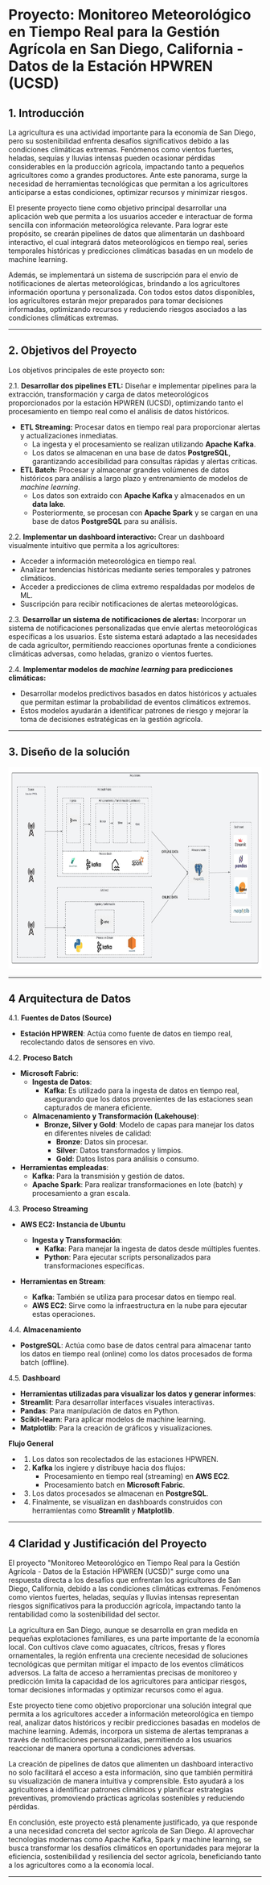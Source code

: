# Proyecto: Monitoreo Meteorológico en Tiempo Real para la Gestión Agrícola en San Diego, California - Datos de la Estación HPWREN (UCSD)
## 1. Introducción
La agricultura es una actividad importante para la economía de San Diego,  pero su sostenibilidad enfrenta desafíos significativos debido a las condiciones climáticas extremas. Fenómenos como vientos fuertes, heladas, sequías y lluvias intensas pueden ocasionar pérdidas considerables en la producción agrícola, impactando tanto a pequeños agricultores como a grandes productores. Ante este panorama, surge la necesidad de herramientas tecnológicas que permitan a los agricultores anticiparse a estas condiciones, optimizar recursos y minimizar riesgos.

El presente proyecto tiene como objetivo principal desarrollar una aplicación web que permita a los usuarios acceder e interactuar de forma sencilla con información meteorológica relevante. Para lograr este propósito, se crearán pipelines de datos que alimentarán un dashboard interactivo, el cual integrará datos meteorológicos en tiempo real, series temporales históricas y predicciones climáticas basadas en un modelo de machine learning.

Además, se implementará un sistema de suscripción para el envío de notificaciones de alertas meteorológicas, brindando a los agricultores información oportuna y personalizada. Con todos estos datos disponibles, los agricultores estarán mejor preparados para tomar decisiones informadas, optimizando recursos y reduciendo riesgos asociados a las condiciones climáticas extremas.

---
## 2. Objetivos del Proyecto

Los objetivos principales de este proyecto son:

2.1. **Desarrollar dos pipelines ETL:** Diseñar e implementar pipelines para la extracción, transformación y carga de datos meteorológicos proporcionados por la estación HPWREN (UCSD), optimizando tanto el procesamiento en tiempo real como el análisis de datos históricos.  
   - **ETL Streaming:** Procesar datos en tiempo real para proporcionar alertas y actualizaciones inmediatas.  
     - La ingesta y el procesamiento se realizan utilizando **Apache Kafka**.  
     - Los datos se almacenan en una base de datos **PostgreSQL**, garantizando accesibilidad para consultas rápidas y alertas críticas.  
   - **ETL Batch:** Procesar y almacenar grandes volúmenes de datos históricos para análisis a largo plazo y entrenamiento de modelos de *machine learning*.  
     - Los datos son extraido con **Apache Kafka** y almacenados en un **data lake**.  
     - Posteriormente, se procesan con **Apache Spark** y se cargan en una base de datos **PostgreSQL** para su análisis.  

2.2. **Implementar un dashboard interactivo:** Crear un dashboard visualmente intuitivo que permita a los agricultores:  
   - Acceder a información meteorológica en tiempo real.  
   - Analizar tendencias históricas mediante series temporales y patrones climáticos.  
   - Acceder a predicciones de clima extremo respaldadas por modelos de ML.
   - Suscripción para recibir notificaciones de alertas meteorológicas. 

2.3. **Desarrollar un sistema de notificaciones de alertas:** Incorporar un sistema de notificaciones personalizadas que envíe alertas meteorológicas específicas a los usuarios. Este sistema estará adaptado a las necesidades de cada agricultor, permitiendo reacciones oportunas frente a condiciones climáticas adversas, como heladas, granizo o vientos fuertes.  

2.4. **Implementar modelos de *machine learning* para predicciones climáticas:**  
   - Desarrollar modelos predictivos basados en datos históricos y actuales que permitan estimar la probabilidad de eventos climáticos extremos.  
   - Estos modelos ayudarán a identificar patrones de riesgo y mejorar la toma de decisiones estratégicas en la gestión agrícola.
---
## 3. Diseño de la solución
<img src="imagen/arquitectura.jpeg" alt="Diagrama de arquitectura" width="1000" height="400">

---
## 4 Arquitectura de Datos

4.1. **Fuentes de Datos (Source)**
- **Estación HPWREN**: Actúa como fuente de datos en tiempo real, recolectando datos de sensores en vivo.
  
4.2. **Proceso Batch**
- **Microsoft Fabric**:
   - **Ingesta de Datos**:
       - **Kafka**: Es utilizado para la ingesta de datos en tiempo real, asegurando que los datos provenientes de las estaciones sean capturados de manera eficiente.
   - **Almacenamiento y Transformación (Lakehouse)**:
     - **Bronze, Silver y Gold**: Modelo de capas para manejar los datos en diferentes niveles de calidad:
        - **Bronze**: Datos sin procesar.
        - **Silver**: Datos transformados y limpios.
        - **Gold**: Datos listos para análisis o consumo.
 - **Herramientas empleadas**:
   - **Kafka**: Para la transmisión y gestión de datos.
   - **Apache Spark**: Para realizar transformaciones en lote (batch) y procesamiento a gran escala.
     
4.3. **Proceso Streaming**
- **AWS EC2: Instancia de Ubuntu**
  - **Ingesta y Transformación**:
      - **Kafka**: Para manejar la ingesta de datos desde múltiples fuentes.
      - **Python**: Para ejecutar scripts personalizados para transformaciones específicas.

 - **Herramientas en Stream**:
   - **Kafka**: También se utiliza para procesar datos en tiempo real.
   - **AWS EC2**: Sirve como la infraestructura en la nube para ejecutar estas operaciones.

4.4. **Almacenamiento**
- **PostgreSQL**: Actúa como base de datos central para almacenar tanto los datos en tiempo real (online) como los datos procesados de forma batch (offline).

4.5. **Dashboard**
- **Herramientas utilizadas para visualizar los datos y generar informes**:
- **Streamlit**: Para desarrollar interfaces visuales interactivas.
- **Pandas**: Para manipulación de datos en Python.
- **Scikit-learn**: Para aplicar modelos de machine learning.
- **Matplotlib**: Para la creación de gráficos y visualizaciones.

**Flujo General**
-  1. Los datos son recolectados de las estaciones HPWREN.
-  2. **Kafka** los ingiere y distribuye hacia dos flujos:
      - Procesamiento en tiempo real (streaming) en **AWS EC2**.
      - Procesamiento batch en **Microsoft Fabric**.
-  3. Los datos procesados se almacenan en **PostgreSQL**.
-  4. Finalmente, se visualizan en dashboards construidos con herramientas como **Streamlit** y **Matplotlib**.

---
## 4 Claridad y Justificación del Proyecto

El proyecto "Monitoreo Meteorológico en Tiempo Real para la Gestión Agrícola - Datos de la Estación HPWREN (UCSD)" surge como una respuesta directa a los desafíos que enfrentan los agricultores de San Diego, California, debido a las condiciones climáticas extremas. Fenómenos como vientos fuertes, heladas, sequías y lluvias intensas representan riesgos significativos para la producción agrícola, impactando tanto la rentabilidad como la sostenibilidad del sector.

La agricultura en San Diego, aunque se desarrolla en gran medida en pequeñas explotaciones familiares, es una parte importante de la economía local. Con cultivos clave como aguacates, cítricos, fresas y flores ornamentales, la región enfrenta una creciente necesidad de soluciones tecnológicas que permitan mitigar el impacto de los eventos climáticos adversos. La falta de acceso a herramientas precisas de monitoreo y predicción limita la capacidad de los agricultores para anticipar riesgos, tomar decisiones informadas y optimizar recursos como el agua.

Este proyecto tiene como objetivo proporcionar una solución integral que permita a los agricultores acceder a información meteorológica en tiempo real, analizar datos históricos y recibir predicciones basadas en modelos de machine learning. Además, incorpora un sistema de alertas tempranas a través de notificaciones personalizadas, permitiendo a los usuarios reaccionar de manera oportuna a condiciones adversas.

La creación de pipelines de datos que alimenten un dashboard interactivo no solo facilitará el acceso a esta información, sino que también permitirá su visualización de manera intuitiva y comprensible. Esto ayudará a los agricultores a identificar patrones climáticos y planificar estrategias preventivas, promoviendo prácticas agrícolas sostenibles y reduciendo pérdidas.

En conclusión, este proyecto está plenamente justificado, ya que responde a una necesidad concreta del sector agrícola de San Diego. Al aprovechar tecnologías modernas como Apache Kafka, Spark y machine learning, se busca transformar los desafíos climáticos en oportunidades para mejorar la eficiencia, sostenibilidad y resiliencia del sector agrícola, beneficiando tanto a los agricultores como a la economía local.

---
